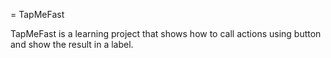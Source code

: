 = TapMeFast

TapMeFast is a learning project that shows how to call actions using button and show the result in a label.
